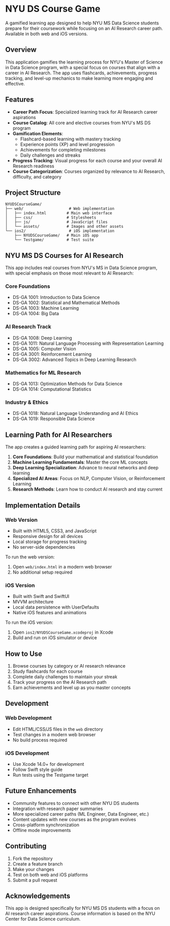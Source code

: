 # NYU DS Course Game

A gamified learning app designed to help NYU MS Data Science students prepare for their coursework while focusing on an AI Research career path. Available in both web and iOS versions.

## Overview

This application gamifies the learning process for NYU's Master of Science in Data Science program, with a special focus on courses that align with a career in AI Research. The app uses flashcards, achievements, progress tracking, and level-up mechanics to make learning more engaging and effective.

## Features

- **Career Path Focus**: Specialized learning track for AI Research career aspirations
- **Course Catalog**: All core and elective courses from NYU's MS DS program
- **Gamification Elements**:
  - Flashcard-based learning with mastery tracking
  - Experience points (XP) and level progression
  - Achievements for completing milestones
  - Daily challenges and streaks
- **Progress Tracking**: Visual progress for each course and your overall AI Research readiness
- **Course Categorization**: Courses organized by relevance to AI Research, difficulty, and category

## Project Structure

```
NYUDSCourseGame/
├── web/                    # Web implementation
│   ├── index.html         # Main web interface
│   ├── css/               # Stylesheets
│   ├── js/                # JavaScript files
│   └── assets/            # Images and other assets
└── ios2/                   # iOS implementation
    ├── NYUDSCourseGame/   # Main iOS app
    └── Testgame/          # Test suite
```

## NYU MS DS Courses for AI Research

This app includes real courses from NYU's MS in Data Science program, with special emphasis on those most relevant to AI Research:

### Core Foundations
- DS-GA 1001: Introduction to Data Science
- DS-GA 1002: Statistical and Mathematical Methods
- DS-GA 1003: Machine Learning
- DS-GA 1004: Big Data

### AI Research Track
- DS-GA 1008: Deep Learning 
- DS-GA 1011: Natural Language Processing with Representation Learning
- DS-GA 1005: Computer Vision
- DS-GA 3001: Reinforcement Learning
- DS-GA 3002: Advanced Topics in Deep Learning Research

### Mathematics for ML Research
- DS-GA 1013: Optimization Methods for Data Science
- DS-GA 1014: Computational Statistics

### Industry & Ethics
- DS-GA 1018: Natural Language Understanding and AI Ethics
- DS-GA 1019: Responsible Data Science

## Learning Path for AI Researchers

The app creates a guided learning path for aspiring AI researchers:

1. **Core Foundations**: Build your mathematical and statistical foundation
2. **Machine Learning Fundamentals**: Master the core ML concepts
3. **Deep Learning Specialization**: Advance to neural networks and deep learning
4. **Specialized AI Areas**: Focus on NLP, Computer Vision, or Reinforcement Learning
5. **Research Methods**: Learn how to conduct AI research and stay current

## Implementation Details

### Web Version
- Built with HTML5, CSS3, and JavaScript
- Responsive design for all devices
- Local storage for progress tracking
- No server-side dependencies

To run the web version:
1. Open `web/index.html` in a modern web browser
2. No additional setup required

### iOS Version
- Built with Swift and SwiftUI
- MVVM architecture
- Local data persistence with UserDefaults
- Native iOS features and animations

To run the iOS version:
1. Open `ios2/NYUDSCourseGame.xcodeproj` in Xcode
2. Build and run on iOS simulator or device

## How to Use

1. Browse courses by category or AI research relevance
2. Study flashcards for each course
3. Complete daily challenges to maintain your streak
4. Track your progress on the AI Research path
5. Earn achievements and level up as you master concepts

## Development

### Web Development
- Edit HTML/CSS/JS files in the `web` directory
- Test changes in a modern web browser
- No build process required

### iOS Development
- Use Xcode 14.0+ for development
- Follow Swift style guide
- Run tests using the Testgame target

## Future Enhancements

- Community features to connect with other NYU DS students
- Integration with research paper summaries
- More specialized career paths (ML Engineer, Data Engineer, etc.)
- Content updates with new courses as the program evolves
- Cross-platform synchronization
- Offline mode improvements

## Contributing

1. Fork the repository
2. Create a feature branch
3. Make your changes
4. Test on both web and iOS platforms
5. Submit a pull request

## Acknowledgements

This app is designed specifically for NYU MS DS students with a focus on AI research career aspirations. Course information is based on the NYU Center for Data Science curriculum. 